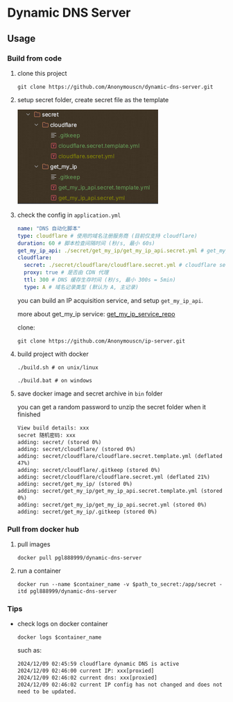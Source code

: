 # Dynamic DNS Server

## Usage

### Build from code

1. clone this project
    ```shell
    git clone https://github.com/Anonymouscn/dynamic-dns-server.git
    ```

2. setup secret folder, create secret file as the template

    ![secret folder](doc/photo/image1-1.png)

3. check the config in `application.yml`

    ```yaml
    name: "DNS 自动化脚本"
    type: cloudflare # 使用的域名注册服务商 (目前仅支持 cloudflare)
    duration: 60 # 脚本检查间隔时间 (秒/s, 最小 60s)
    get_my_ip_api: ./secret/get_my_ip/get_my_ip_api.secret.yml # get_my_ip api 接口
    cloudflare:
      secret: ./secret/cloudflare/cloudflare.secret.yml # cloudflare secret 文件路径
      proxy: true # 是否由 CDN 代理
      ttl: 300 # DNS 缓存生存时间 (秒/s, 最小 300s = 5min)
      type: A # 域名记录类型 (默认为 A, 主记录)
    ```
   
   you can build an IP acquisition service, and setup `get_my_ip_api`.

   more about get_my_ip service: [get_my_ip_service_repo](https://github.com/Anonymouscn/ip-server)

   clone:
   ```shell
   git clone https://github.com/Anonymouscn/ip-server.git
   ```

4. build project with docker

    ```shell
    ./build.sh # on unix/linux
    ```
    
    ```shell
    ./build.bat # on windows
    ```
   
5. save docker image and secret archive in `bin` folder

   you can get a random password to unzip the secret folder when it finished
   ```shell
   View build details: xxx
   secret 随机密码: xxx
   adding: secret/ (stored 0%)
   adding: secret/cloudflare/ (stored 0%)
   adding: secret/cloudflare/cloudflare.secret.template.yml (deflated 47%)
   adding: secret/cloudflare/.gitkeep (stored 0%)
   adding: secret/cloudflare/cloudflare.secret.yml (deflated 21%)
   adding: secret/get_my_ip/ (stored 0%)
   adding: secret/get_my_ip/get_my_ip_api.secret.template.yml (stored 0%)
   adding: secret/get_my_ip/get_my_ip_api.secret.yml (stored 0%)
   adding: secret/get_my_ip/.gitkeep (stored 0%)
   ```

### Pull from docker hub

1. pull images

   ```shell
   docker pull pgl888999/dynamic-dns-server
   ```

2. run a container

   ```shell
   docker run --name $container_name -v $path_to_secret:/app/secret -itd pgl888999/dynamic-dns-server
   ```
   
### Tips

* check logs on docker container
   ```shell
   docker logs $container_name
   ```
  such as:
   ```shell
   2024/12/09 02:45:59 cloudflare dynamic DNS is active
   2024/12/09 02:46:00 current IP: xxx[proxied]
   2024/12/09 02:46:02 current dns: xxx[proxied]
   2024/12/09 02:46:02 current IP config has not changed and does not need to be updated.
   ```